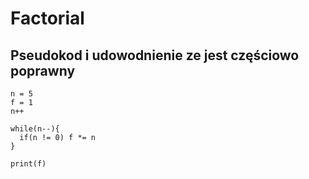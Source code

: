 # Factorial
## Pseudokod i udowodnienie ze jest częściowo poprawny
```
n = 5
f = 1
n++

while(n--){
  if(n != 0) f *= n
}

print(f)
```
